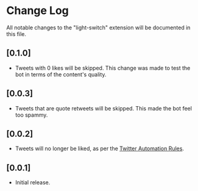 # Change Log

All notable changes to the "light-switch" extension will be documented in this file.

## [0.1.0]

- Tweets with 0 likes will be skipped. This change was made to test the bot in terms of the content's quality.

## [0.0.3]

- Tweets that are quote retweets will be skipped. This made the bot feel too spammy.

## [0.0.2]

- Tweets will no longer be liked, as per the [Twitter Automation Rules](https://help.twitter.com/en/rules-and-policies/twitter-automation).

## [0.0.1]

- Initial release.
